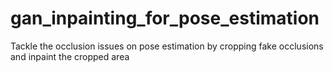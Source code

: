 # gan_inpainting_for_pose_estimation
Tackle the occlusion issues on pose estimation by cropping fake occlusions and inpaint the cropped area
